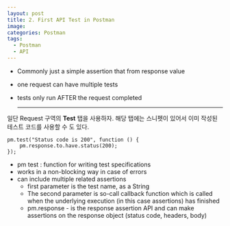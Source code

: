 ```yaml
---
layout: post
title: 2. First API Test in Postman
image:
categories: Postman
tags:
  - Postman
  - API
---
```




- Commonly just a simple assertion that from response value
- one request can have multiple tests
- tests only run AFTER the request completed

  - - -


일단 Request 구역의 **Test** 탭을 사용하자.
해당 탭에는 스니펫이 있어서 이미 작성된 테스트 코드를 사용할 수 도 있다.
```
pm.test("Status code is 200", function () {
    pm.response.to.have.status(200);
});

```

- pm test : function for writing test specifications
- works in a non-blocking way in case of errors
- can include multiple related assertions
	- first parameter is the test name, as a String
	- The second parameter is so-call callback function which is called when the underlying execution (in this case assertions) has finished
	- pm.response - is the response assertion API and can make assertions on the response object (status code, headers, body)